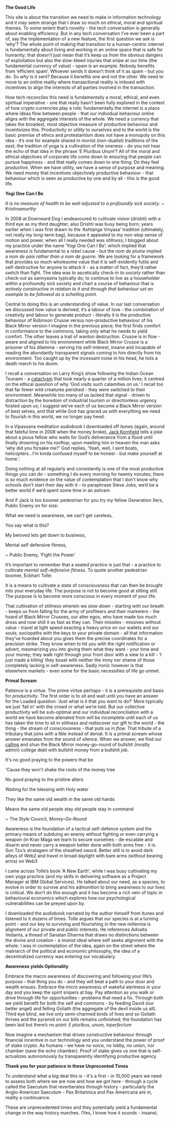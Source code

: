 **The Good Life**

This site is about the transition we need to make in information technology and it may seem strange that I draw so much on ethical, moral and spiritual themes. To some extent that’s novelty - the tech conversation  is generally about enabling efficiency. But in any tech conversation I’ve ever been a part of, say the implementation of a new feature, the first question we ask is ‘why’? The whole point of making that transition to a human-centric internet is fundamentally about living and working in an online space that is safe for humanity; that doesn’t just mean that it’s keep us from the obvious dangers of exploitation but also the slow-bleed injuries that snipe at our time (the fundamental currency of value)  - spam is an example. Nobody benefits from ‘efficient spam’. Whoever sends it doesn’t think of it as spam - but you do. So *why* is it sent? Because it benefits one and not the other. We need to move to an online reality where transactional reality is imbued with incentives to align the interests of all parties involved in the transaction.

How tech reconciles this need is fundamentally a moral, ethical, and even spiritual imperative - one that really hasn’t been fully explored in the context of how crypto currencies play a role; fundamentally the internet is a place where ideas flow between people - that our individual behaviour online aligns with the aggregate interests of the whole. We need a currency that takes the broadest, most objective measure of productive behaviour and incentivizes this. Productivity or *utility* to ourselves and to the world is the basic premise of ethics and protestantism does not have a monopoly on this idea - it’s one for example shared in monist (non-dualist) traditions of the east; the tradition of yoga is a cultivation of the oneness - do you not hear the echo of that idea in the phrase ‘E Pluribus Unum’? All of the moral and ethical objectives of corporate life come down to ensuring that people can pursue happiness - and that really comes down to one thing: Do they feel productive. When we have utility, we have a sense of purpose and meaning. We need money that incentives objectively productive behaviour - that behaviour which is seen as productive by one and by all - this is the good life.

**Yogi One Can I Be**

*It is no measure of health to be well adjusted to a profoundly sick society. ~ Krishnamurthy*

In 2008 at Downward Dog I endeavoured to cultivate vision (drishti) with a third eye as my third daughter, also Drishti was busy being born; years earlier when I was first drawn to the ‘Ashtanga Vinyasa’ tradition (ultimately, not really my long-term bag), because it appealed to my non-stop sense of motion and power, when all I really needed was *stillness*; I blogged about my practice under the name ‘Yogi One Can I Be’; which implied that awareness is fundamental to a *rebel* cause - but the *nom de plume* implied a *nom de paix rather than a nom de guerre.* We are looking for a framework that provides so much wholesome value that it is self-evidently futile and self-destructive for anyone to attack it - as a matter of fact, they’d rather switch than fight. The idea was to ascetically check-in to *society* rather than check-out as sannyasins typically do; to continue to live as a householder within a profoundly sick society and chart a course of behaviour that is *actively constructive in relation to it and through that behaviour set an example to be followed as a schelling point.*

Central to doing this is an understanding of value. In our last conversation we discussed how value is derived;  it’s a labour of love - the combination of creativity and labour to generate product - literally it is the productive behaviour of Robinson Crusoe versus non-productive behaviour of his Black Mirror version I imagine in the previous piece; the first finds comfort in conformance to the commons, taking only what he needs to yield comfort. The other leaves a trail of wanton destruction. Crusoe is in flow - aware and aligned to his environment while Black Mirror Crusoe is a prisoner of his dilemma - serving his self-interest, insane and incapable of reading the abundantly transparent signals coming to him directly from his environment. Too caught up by the incessant noise in his head, he toils a death march to his doom.

I recall a conversation on Larry King’s show following the Indian Ocean Tsunami - a [cataclysm](https://en.wikipedia.org/wiki/2004_Indian_Ocean_earthquake_and_tsunami) that took nearly a quarter of a million lives; it centred on the ethical question of why ‘God visits such calamities on us.’ I recall too that far fewer wild creatures perished - they were switched to their environment. Meanwhile too many of us lacked that signal - driven to distraction by the boredom of industrial tourism or directionless urgency foisted upon us; I suggest we’ve each of us become a Black Mirror version of best selves,  and that while God has graced us with everything we need to flourish in this world, we no longer pay heed.

In a Vipassana meditation audiobook I downloaded off itunes (again, around that fateful time in 2008 when the money broke), [Jack Kornfield](https://jackkornfield.com/) tells a joke about a pious fellow who waits for God’s deliverance from a flood until finally drowning on his rooftop; upon meeting him in heaven the man asks ‘why did you forsake me?’ God replies, ‘Yeah, well, I sent boats, helicopters…I’m kinda confused myself to be honest - but make yourself at home.’.

Doing nothing at all regularly and consistently is one of the most productive things you can do - something I do every morning for twenty minutes; there is so much evidence on the value of contemplation that I don’t know why schools don’t start their day with it - to paraphrase Steve Jobs, we’d be a better world if we’d spent some time in an ashram

And if Jack is too boomer pedestrian for you try my fellow Generation Xers, Public Enemy on for size:

What we need is awareness, we can't get careless, 

You say what is this?

My beloved lets get down to business,

Mental self defensive fitness,

~ Public Enemy, ‘Fight the Power’

It’s important to remember that a seated practice is just that - a practice to cultivate *mental self-defensive fitness*. To quote another pedestrian boomer, Eckhart Tolle:

It is a means to cultivate a state of consciousness that can then be brought into your everyday life. The purpose is not to become good at sitting still. The purpose is to become more conscious in every moment of your life.

That cultivation of stillness wherein we *slow down* - starting with our breath -  keeps us from falling for the army of profiteers and their marketers - the hoard of Black Mirror Crusoes, our alter egos, who have made too much dross and now shill it as fast as they can. Their missiles - missives without value - travel at light speed exacting a heavy price on our wallets and our souls; sociopaths with the keys to your private domain - all that information they’ve hoarded about you gives them the precise coordinates for a precision strike. They know when to hit you with the right notification or advert, mesmerizing you into giving them what they want - your time and your money; they walk right through your front door with a view to a kill - ‘I just made a killing’ they boast with neither the irony nor shame of those completely lacking in self-awareness. Sadly ironic however is that elsewhere markets - even some for the basic necessities of life go unmet. 

**Primal Scream**

Patience is a virtue. The prime virtue perhaps - it is a prerequisite and basis for *productivity*. The first order is to sit and wait until you have an answer for the Loaded question: ‘Just what is it that you want to do?’ More typically we just ‘fall in’ with the crowd or what we’re told. But our collective productivity will be sub-optimal and our individual reconciliation with a world we have become alienated from will be incomplete until each of us has taken the time to sit in stillness and rediscover our gift to the world - the thing - the stream of consciousness - that puts us in *flow.* That tribute of a tributary that joins with a Nile instead of denial. It is a primal scream whose answer emanates from the sound of silence. When we answer, we find our [calling](https://www.wsj.com/lifestyle/careers/gen-z-plumbers-and-construction-workers-are-making-bluecollar-cool-0c386274?mod=hp_lead_pos8) and shun the Black Mirror money-go-round of bullshit (mostly admin) college debt with bullshit money from a bullshit job.

It's no good praying to the powers that be

'Cause they won't shake the roots of the money tree

No good praying to the pristine alters

Waiting for the blessing with Holy water

They like the same old wealth in the same old hands

Means the same old people stay old people stay in command

~ The Style Council, *Money-Go-Round*

Awareness is the foundation of a tactical self-defence system and the primary means of subduing an enemy without fighting or even carrying a weapon (in Krav Maga we learn to secure ourselves - de-escalate and disarm and never carry a weapon better done with both arms free - it is. Sun Tzu’s stratagem of the sheathed sword. Better still is to avoid dark alleys of Web2 and travel in broad daylight with bare arms (without bearing arms) on Web3 

I came across Tolle’s book ‘A New Earth', while I was busy cultivating my own yoga practice (and my skills in delivering software as a Project Manager at IBM Global Services). He talked about our need, as a species, to evolve in order to survive and his admonition to bring awareness to our lives is critical. We don’t do this enough and it has become a rich vein of topic in behavioural economics which explores how our psychological vulnerabilities can be preyed upon by. 

I downloaded the audiobook narrated by the author himself from itunes and listened to it dozens of times. Tolle argues that our species is at a turning point - and our key to surviving and flourishing in the new millennia is alignment of our private and public interests. He references Advaita Vedanta, a thread of Sanatan Dharma that draws no distinctions between the divine and creation - a monist ideal where self seeks alignment with the whole. I was in contemplation of the idea, again on the street where the matriarch of the political and economic philosophy, the idea of a decentralized currency was entering our vocabulary.

**Awareness yields Optionality**

Embrace the macro awareness of discovering and following your life’s purpose - that thing you do - and they will beat a path to your door and wealth ensues. Embrace the micro awareness of wakeful alertness in your day and you keep the spirit snipers at bay. Pay attention as you walk or drive through life for opportunities - problems that need a fix. Through both we yield benefit for both the self and commons - by feeding David (our better angel) and felling Goliath (the aggregate of the devil inside us all). Third eye blind, we live only semi-charmed kinds of lives and so Goliath thrives and the pyramid on our bills remains unfinished; the foundation has been laid but there’s no point: *E pluribus, unum, inperfectum*

Now imagine a mechanism that drives constructive behaviour through financial incentive in our technology and you understand the power of proof of stake crypto. As humans - we have no voice, no lobby, no union, nor chamber (save the echo chamber). Proof of stake gives us one that is self-actualizes autonomously by transparently identifying productive agency. 

**Thank you for your patience in these Unprecented Times**

To understand what a big deal this is - it's a first - in 10,000 years we need to assess both where we are now and how we got here - through a cycle called the Saeculum that reverberates through history - particularly the Anglo-American Saeculum - Pax Britannica and Pax Americana are in, reality a continuance. 

These are unprecedented times and they potentially yield a fundamental change in the way history marches. (Yes, I know how it sounds - insane).